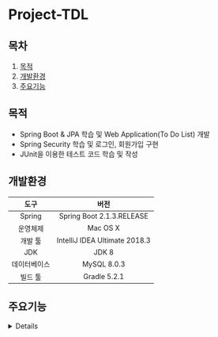 # Project-TDL

## 목차
1. [목적](#목적)
2. [개발환경](#개발환경)
3. [주요기능](#주요기능)

## 목적
- Spring Boot & JPA 학습 및 Web Application(To Do List) 개발
- Spring Security 학습 및 로그인, 회원가입 구현
- JUnit을 이용한 테스트 코드 학습 및 작성

## 개발환경
|도구|버전|
|:---:|:---:|
|Spring|Spring Boot 2.1.3.RELEASE
|운영체제|Mac OS X|
|개발 툴|IntelliJ IDEA Ultimate 2018.3|
|JDK|JDK 8|
|데이터베이스|MySQL 8.0.3|
|빌드 툴|Gradle 5.2.1|

## 주요기능
<details markdown="1">

### 1. 로그인 화면
![로그인](./img/로그인_화면.png)
#### 1.1. 로그인 검사
![로그인2](./img/로그인_검사.png)
### 2. 회원가입 화면
![회원가입](./img/22.png)
#### 2.1. 아이디 검사
![비었을때](./img/33.png)
![길이가작음](./img/34.png)
![아이디중복](./img/35.png)
![검사성공](./img/36.png)
#### 2.2. 이메일 검사
![비었을때](./img/37.png)
![형식이아님](./img/38.png)
![이메일중복](./img/39.png)
![검사성공](./img/40.png)
#### 2.3. 비밀번호 검사
![비었을때](./img/41.png)
![형식이아님](./img/42.png)
![검사성공](./img/43.png)

### 3. 초기 화면
![초기1](./img/9.png)
### 4. To Do 등록
![등록1](./img/10.png)
![등록2](./img/11.png)
![등록3](./img/12.png)
### 5. To Do 완료
![완료1](./img/13.png)
### 6. To Do 삭제
![삭제1](./img/14.png)
![삭제2](./img/15.png)
### 7. To Do 수정
![수정1](./img/16.png)
![수정2](./img/17.png)
![수정3](./img/18.png)
![수정4](./img/19.png)
### 8. 댓글 등록
![댓글1](./img/47.png)
![댓글2](./img/48.png)
![댓글3](./img/49.png)
![댓글4](./img/50.png)
![댓글5](./img/51.png)
### 9. 댓글 수정
![댓글수정1](./img/52.png)
![댓글수정2](./img/53.png)
### 10. 댓글 삭제
![댓글삭제1](./img/54.png)
![댓글삭제2](./img/55.png)

### 11. 아이디 찾기
![아이디 찾기](./img/아이디_찾기.png)
![없는 메일 찾기](./img/없는_이메일_조회.png)
![메일 전송](./img/이메일_전송.png)
![메일 답장](./img/아이디_답장.png)

### 12. 비밀번호 찾기

![비번찾기1](./img/비번_찾기1.png)
![비번찾기2](./img/비번_찾기2.png)
![비번찾기3](./img/비번_찾기3.png)
![비번찾기4](./img/비번_찾기4.png)
![비번찾기5](./img/비번_찾기5.png)
![비번찾기6](./img/비번_찾기6.png)
![비번찾기7](./img/비번_찾기7.png)

</details>



